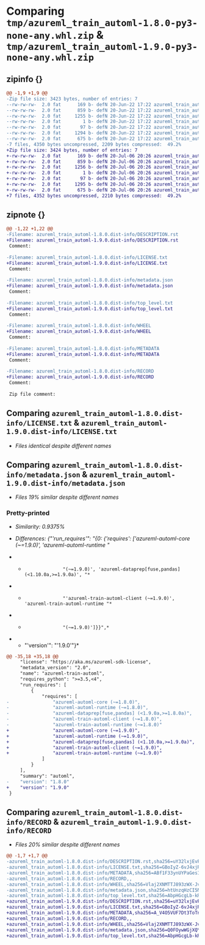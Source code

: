 # Comparing `tmp/azureml_train_automl-1.8.0-py3-none-any.whl.zip` & `tmp/azureml_train_automl-1.9.0-py3-none-any.whl.zip`

## zipinfo {}

```diff
@@ -1,9 +1,9 @@
-Zip file size: 3423 bytes, number of entries: 7
--rw-rw-rw-  2.0 fat      169 b- defN 20-Jun-22 17:22 azureml_train_automl-1.8.0.dist-info/DESCRIPTION.rst
--rw-rw-rw-  2.0 fat      859 b- defN 20-Jun-22 17:22 azureml_train_automl-1.8.0.dist-info/LICENSE.txt
--rw-rw-rw-  2.0 fat     1255 b- defN 20-Jun-22 17:22 azureml_train_automl-1.8.0.dist-info/metadata.json
--rw-rw-rw-  2.0 fat        1 b- defN 20-Jun-22 17:22 azureml_train_automl-1.8.0.dist-info/top_level.txt
--rw-rw-rw-  2.0 fat       97 b- defN 20-Jun-22 17:22 azureml_train_automl-1.8.0.dist-info/WHEEL
--rw-rw-rw-  2.0 fat     1294 b- defN 20-Jun-22 17:22 azureml_train_automl-1.8.0.dist-info/METADATA
--rw-rw-rw-  2.0 fat      675 b- defN 20-Jun-22 17:22 azureml_train_automl-1.8.0.dist-info/RECORD
-7 files, 4350 bytes uncompressed, 2209 bytes compressed:  49.2%
+Zip file size: 3424 bytes, number of entries: 7
+-rw-rw-rw-  2.0 fat      169 b- defN 20-Jul-06 20:26 azureml_train_automl-1.9.0.dist-info/DESCRIPTION.rst
+-rw-rw-rw-  2.0 fat      859 b- defN 20-Jul-06 20:26 azureml_train_automl-1.9.0.dist-info/LICENSE.txt
+-rw-rw-rw-  2.0 fat     1256 b- defN 20-Jul-06 20:26 azureml_train_automl-1.9.0.dist-info/metadata.json
+-rw-rw-rw-  2.0 fat        1 b- defN 20-Jul-06 20:26 azureml_train_automl-1.9.0.dist-info/top_level.txt
+-rw-rw-rw-  2.0 fat       97 b- defN 20-Jul-06 20:26 azureml_train_automl-1.9.0.dist-info/WHEEL
+-rw-rw-rw-  2.0 fat     1295 b- defN 20-Jul-06 20:26 azureml_train_automl-1.9.0.dist-info/METADATA
+-rw-rw-rw-  2.0 fat      675 b- defN 20-Jul-06 20:26 azureml_train_automl-1.9.0.dist-info/RECORD
+7 files, 4352 bytes uncompressed, 2210 bytes compressed:  49.2%
```

## zipnote {}

```diff
@@ -1,22 +1,22 @@
-Filename: azureml_train_automl-1.8.0.dist-info/DESCRIPTION.rst
+Filename: azureml_train_automl-1.9.0.dist-info/DESCRIPTION.rst
 Comment: 
 
-Filename: azureml_train_automl-1.8.0.dist-info/LICENSE.txt
+Filename: azureml_train_automl-1.9.0.dist-info/LICENSE.txt
 Comment: 
 
-Filename: azureml_train_automl-1.8.0.dist-info/metadata.json
+Filename: azureml_train_automl-1.9.0.dist-info/metadata.json
 Comment: 
 
-Filename: azureml_train_automl-1.8.0.dist-info/top_level.txt
+Filename: azureml_train_automl-1.9.0.dist-info/top_level.txt
 Comment: 
 
-Filename: azureml_train_automl-1.8.0.dist-info/WHEEL
+Filename: azureml_train_automl-1.9.0.dist-info/WHEEL
 Comment: 
 
-Filename: azureml_train_automl-1.8.0.dist-info/METADATA
+Filename: azureml_train_automl-1.9.0.dist-info/METADATA
 Comment: 
 
-Filename: azureml_train_automl-1.8.0.dist-info/RECORD
+Filename: azureml_train_automl-1.9.0.dist-info/RECORD
 Comment: 
 
 Zip file comment:
```

## Comparing `azureml_train_automl-1.8.0.dist-info/LICENSE.txt` & `azureml_train_automl-1.9.0.dist-info/LICENSE.txt`

 * *Files identical despite different names*

## Comparing `azureml_train_automl-1.8.0.dist-info/metadata.json` & `azureml_train_automl-1.9.0.dist-info/metadata.json`

 * *Files 19% similar despite different names*

### Pretty-printed

 * *Similarity: 0.9375%*

 * *Differences: {"'run_requires'": "{0: {'requires': ['azureml-automl-core (~=1.9.0)', 'azureml-automl-runtime "*

 * *                   "(~=1.9.0)', 'azureml-dataprep[fuse,pandas] (<1.10.0a,>=1.9.0a)', "*

 * *                   "'azureml-train-automl-client (~=1.9.0)', 'azureml-train-automl-runtime "*

 * *                   "(~=1.9.0)']}}",*

 * * "'version'": "'1.9.0'"}*

```diff
@@ -35,18 +35,18 @@
     "license": "https://aka.ms/azureml-sdk-license",
     "metadata_version": "2.0",
     "name": "azureml-train-automl",
     "requires_python": ">=3.5,<4",
     "run_requires": [
         {
             "requires": [
-                "azureml-automl-core (~=1.8.0)",
-                "azureml-automl-runtime (~=1.8.0)",
-                "azureml-dataprep[fuse,pandas] (<1.9.0a,>=1.8.0a)",
-                "azureml-train-automl-client (~=1.8.0)",
-                "azureml-train-automl-runtime (~=1.8.0)"
+                "azureml-automl-core (~=1.9.0)",
+                "azureml-automl-runtime (~=1.9.0)",
+                "azureml-dataprep[fuse,pandas] (<1.10.0a,>=1.9.0a)",
+                "azureml-train-automl-client (~=1.9.0)",
+                "azureml-train-automl-runtime (~=1.9.0)"
             ]
         }
     ],
     "summary": "automl",
-    "version": "1.8.0"
+    "version": "1.9.0"
 }
```

## Comparing `azureml_train_automl-1.8.0.dist-info/RECORD` & `azureml_train_automl-1.9.0.dist-info/RECORD`

 * *Files 20% similar despite different names*

```diff
@@ -1,7 +1,7 @@
-azureml_train_automl-1.8.0.dist-info/DESCRIPTION.rst,sha256=uY32lxjEvP5QgN5MrOQv24YrzQkYgUuIevQVJ5x_SX0,169
-azureml_train_automl-1.8.0.dist-info/LICENSE.txt,sha256=GBoIyZ-6vJ4xjRc8U3wTw4EfkuaEdVTm_gbr1Nm8uDI,859
-azureml_train_automl-1.8.0.dist-info/METADATA,sha256=ABf1F33ynUYPaGes1jfdtr3_V3EGpZDQ4ve3DmmInkg,1294
-azureml_train_automl-1.8.0.dist-info/RECORD,,
-azureml_train_automl-1.8.0.dist-info/WHEEL,sha256=Vlaj2XNMTTJ893zWX-JvKeZUIs7q5E7d7Gise2Vouzc,97
-azureml_train_automl-1.8.0.dist-info/metadata.json,sha256=htUnzqHzCI5NgYhdn99jV8tb8CTftK1c16WGDbsxRq0,1255
-azureml_train_automl-1.8.0.dist-info/top_level.txt,sha256=AbpHGcgLb-kRsJGnwFEktk7uzpZOCcBY74-YBdrKVGs,1
+azureml_train_automl-1.9.0.dist-info/DESCRIPTION.rst,sha256=uY32lxjEvP5QgN5MrOQv24YrzQkYgUuIevQVJ5x_SX0,169
+azureml_train_automl-1.9.0.dist-info/LICENSE.txt,sha256=GBoIyZ-6vJ4xjRc8U3wTw4EfkuaEdVTm_gbr1Nm8uDI,859
+azureml_train_automl-1.9.0.dist-info/METADATA,sha256=A_V4O5VUF7Dt3ToTn4vKGjptDrhohKZybdsrNpiq398,1295
+azureml_train_automl-1.9.0.dist-info/RECORD,,
+azureml_train_automl-1.9.0.dist-info/WHEEL,sha256=Vlaj2XNMTTJ893zWX-JvKeZUIs7q5E7d7Gise2Vouzc,97
+azureml_train_automl-1.9.0.dist-info/metadata.json,sha256=Q0FOywWGjXQYgXVCO12VJ1nH2rA4N-MDVFQw_0-X-y4,1256
+azureml_train_automl-1.9.0.dist-info/top_level.txt,sha256=AbpHGcgLb-kRsJGnwFEktk7uzpZOCcBY74-YBdrKVGs,1
```


